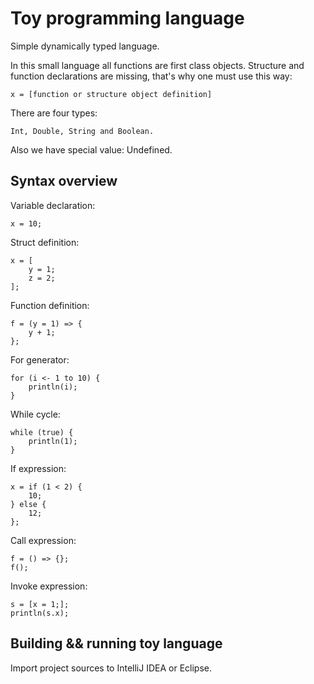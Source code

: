# Toy programming language #
Simple dynamically typed language. 

In this small language all functions are first class objects.
Structure and function declarations are missing, that's why one must use this way:
```
x = [function or structure object definition]
```
There are four types: 
```
Int, Double, String and Boolean.
```
Also we have special value: Undefined.

## Syntax overview ##

Variable declaration:
```
x = 10;
```

Struct definition:
```
x = [
    y = 1;
    z = 2;
];
```

Function definition:
```
f = (y = 1) => {
    y + 1;
};
```

For generator:
```
for (i <- 1 to 10) {
    println(i);
}
```

While cycle:
```
while (true) {
    println(1);
}
```

If expression:
```
x = if (1 < 2) {
    10;
} else {
    12;
};
```

Call expression:
```
f = () => {};
f();
```

Invoke expression:
```
s = [x = 1;];
println(s.x);
```

## Building && running toy language ##
Import project sources to IntelliJ IDEA or Eclipse.



